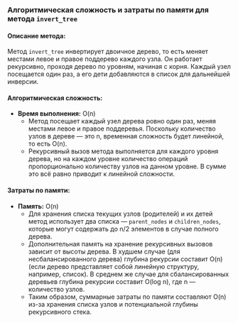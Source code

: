 ### Алгоритмическая сложность и затраты по памяти для метода `invert_tree`

#### Описание метода:
Метод `invert_tree` инвертирует двоичное дерево, то есть меняет местами левое и правое поддерево каждого узла. Он работает рекурсивно, проходя дерево по уровням, начиная с корня. Каждый узел посещается один раз, а его дети добавляются в список для дальнейшей инверсии.

#### Алгоритмическая сложность:
- **Время выполнения:** O(n)
  - Метод посещает каждый узел дерева ровно один раз, меняя местами левое и правое поддеревья. Поскольку количество узлов в дереве — это n, временная сложность будет линейной, то есть O(n).
  - Рекурсивный вызов метода выполняется для каждого уровня дерева, но на каждом уровне количество операций пропорционально количеству узлов на данном уровне. В сумме это всё равно приводит к линейной сложности.

#### Затраты по памяти:
- **Память:** O(n)
  - Для хранения списка текущих узлов (родителей) и их детей метод использует два списка — `parent_nodes` и `children_nodes`, которые могут содержать до n/2 элементов в случае полного дерева.
  - Дополнительная память на хранение рекурсивных вызовов зависит от высоты дерева. В худшем случае (для несбалансированного дерева) глубина рекурсии составит O(n) (если дерево представляет собой линейную структуру, например, список). В среднем же случае для сбалансированных деревьев глубина рекурсии составит O(log n), где n — количество узлов.
  - Таким образом, суммарные затраты по памяти составляют O(n) из-за хранения списка узлов и потенциальной глубины рекурсивного стека.
